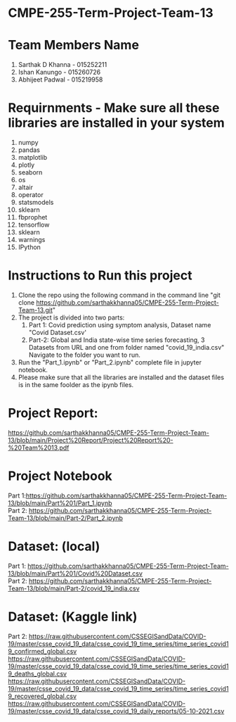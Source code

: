 # CMPE-255-Term-Project-Team-13

# Team Members Name
1) Sarthak D Khanna - 015252211
2) Ishan Kanungo - 015260726
3) Abhijeet Padwal - 015219958

# Requirnments - Make sure all these libraries are installed in your system
1) numpy
2) pandas
3) matplotlib
4) plotly
5) seaborn
6) os
7) altair
8) operator
9) statsmodels
10) sklearn
11) fbprophet
12) tensorflow
13) sklearn
14) warnings
15) IPython

# Instructions to Run this project
1) Clone the repo using the following command in the command line "git clone https://github.com/sarthakkhanna05/CMPE-255-Term-Project-Team-13.git"
2) The project is divided into two parts:
    1. Part 1: Covid prediction using symptom analysis, Dataset name "Covid Dataset.csv'
    2. Part-2: Global and India state-wise time series forecasting, 3 Datasets from URL and one from folder named "covid_19_india.csv"
    Navigate to the folder you want to run.
3) Run the "Part_1.ipynb" or "Part_2.ipynb" complete file in jupyter notebook.  
4) Please make sure that all the libraries are installed and the dataset files is in the same foolder as the ipynb files.

# Project Report:
https://github.com/sarthakkhanna05/CMPE-255-Term-Project-Team-13/blob/main/Project%20Report/Project%20Report%20-%20Team%2013.pdf

# Project Notebook 
Part 1:https://github.com/sarthakkhanna05/CMPE-255-Term-Project-Team-13/blob/main/Part%201/Part_1.ipynb <br>
Part 2: https://github.com/sarthakkhanna05/CMPE-255-Term-Project-Team-13/blob/main/Part-2/Part_2.ipynb

# Dataset: (local)
Part 1: https://github.com/sarthakkhanna05/CMPE-255-Term-Project-Team-13/blob/main/Part%201/Covid%20Dataset.csv <br>
Part 2: https://github.com/sarthakkhanna05/CMPE-255-Term-Project-Team-13/blob/main/Part-2/covid_19_india.csv

# Dataset: (Kaggle link)
Part 2:
https://raw.githubusercontent.com/CSSEGISandData/COVID-19/master/csse_covid_19_data/csse_covid_19_time_series/time_series_covid19_confirmed_global.csv
https://raw.githubusercontent.com/CSSEGISandData/COVID-19/master/csse_covid_19_data/csse_covid_19_time_series/time_series_covid19_deaths_global.csv
https://raw.githubusercontent.com/CSSEGISandData/COVID-19/master/csse_covid_19_data/csse_covid_19_time_series/time_series_covid19_recovered_global.csv
https://raw.githubusercontent.com/CSSEGISandData/COVID-19/master/csse_covid_19_data/csse_covid_19_daily_reports/05-10-2021.csv
